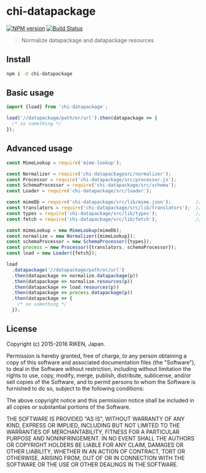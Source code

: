 # chi-datapackage

[![NPM version][npm-image]][npm-url]
[![Build Status][travis-image]][travis-url]

> Normalize datapackage and datapackage resources

## Install

```sh
npm i -D chi-datapackage
```

## Basic usage

```js
import {load} from 'chi-datapackage';

load('//datapackage/path/or/url').then(datapackage => {
  /* so something */
});
```

## Advanced usage

```js
const MimeLookup = require('mime-lookup');

const Normalizer = require('chi-datapackagesrc/normalizer');
const Processor = require('chi-datapackage/src/processor.js');
const SchemaProcessor = require('chi-datapackage/src/schema');
const Loader = require('chi-datapackage/src/loader');

const mimeDb = require('chi-datapackage/src/lib/mime.json');         // or your custom mimeDb
const translators = require('chi-datapackage/src/lib/translators');  // or your custom translators
const types = require('chi-datapackage/src/lib/types');              // or your custom types
const fetch = require('chi-datapackage/src/lib/fetch');              // or your custom fetch promise

const mimeLookup = new MimeLookup(mimeDb);
const normalize = new Normalizer({mimeLookup});
const schemaProcessor = new SchemaProcessor({types});
const process = new Processor({translators, schemaProcessor});
const load = new Loader({fetch});

load
  .datapackage('//datapackage/path/or/url')
  .then(datapackage => normalize.datapackage(p))
  .then(datapackage => normalize.resources(p))
  .then(datapackage => load.resources(p))
  .then(datapackage => process.datapackage(p))
  .then(datapackage => {
    /* so something */
  });
```

## License

Copyright (c) 2015-2016 RIKEN, Japan.

Permission is hereby granted, free of charge, to any person obtaining a copy of this software and associated documentation files (the "Software"), to deal in the Software without restriction, including without limitation the rights to use, copy, modify, merge, publish, distribute, sublicense, and/or sell copies of the Software, and to permit persons to whom the Software is furnished to do so, subject to the following conditions:

The above copyright notice and this permission notice shall be included in all copies or substantial portions of the Software.

THE SOFTWARE IS PROVIDED "AS IS", WITHOUT WARRANTY OF ANY KIND, EXPRESS OR IMPLIED, INCLUDING BUT NOT LIMITED TO THE WARRANTIES OF MERCHANTABILITY, FITNESS FOR A PARTICULAR PURPOSE AND NONINFRINGEMENT. IN NO EVENT SHALL THE AUTHORS OR COPYRIGHT HOLDERS BE LIABLE FOR ANY CLAIM, DAMAGES OR OTHER LIABILITY, WHETHER IN AN ACTION OF CONTRACT, TORT OR OTHERWISE, ARISING FROM, OUT OF OR IN CONNECTION WITH THE SOFTWARE OR THE USE OR OTHER DEALINGS IN THE SOFTWARE.

[npm-url]: https://npmjs.org/package/chi-datapackage
[npm-image]: https://img.shields.io/npm/v/chi-datapackage.svg?style=flat-square

[travis-url]: https://travis-ci.org/Hypercubed/chi-datapackage
[travis-image]: https://img.shields.io/travis/Hypercubed/chi-datapackage.svg?style=flat-square
